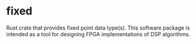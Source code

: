 # fixed
Rust crate that provides fixed point data type(s). This software package is intended as a tool for designing FPGA implementations of DSP algorithms.
